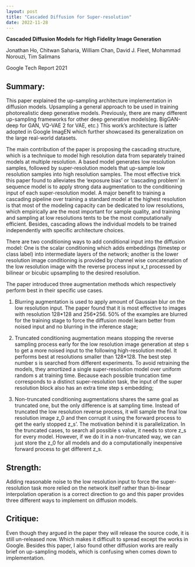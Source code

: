 ```yaml
---
layout: post
title: "Cascaded Diffusion for Super-resolution"
date: 2022-11-28
---
```


**Cascaded Diffusion Models for High Fidelity Image Generation**

Jonathan Ho, Chitwan Saharia, William Chan, David J. Fleet, Mohammad Norouzi, Tim Salimans

Google Tech Report 2021

## Summary:

This paper explained the up-sampling architecture implementation in diffusion models. Upsampling a general approach to be used in training photorealistic deep generative models. Previously, there are many different up-sampling frameworks for other deep generative models(eg. BigGAN-deep for GAN, VQ-VAE 2 for VAE, etc.) This work’s architecture is latter adopted in Google ImagEN which further showcased its generalization on the large real-world datasets.

The main contribution of the paper is proposing the cascading structure, which is a technique to model high resolution data from separately trained models at multiple resolution. A based model generates low resolution samples, followed by super-resolution models that up-sample low resolution samples into high resolution samples. The most effective trick this paper found to alleviates the ‘exposure bias’ or ‘cascading problem’ in sequence model is to apply strong data augmentation to the conditioning input of each super-resolution model. A major benefit to training a cascading pipeline over  training a standard model at the highest resolution is that most of the modeling capacity can be dedicated to low resolutions, which empirically are the most important for sample quality, and training and sampling at low resolutions tents to be the most computationally efficient. Besides, cascading allows the individual models to be trained independently with specific architecture choices.

There are two conditioning ways to add conditional input into the diffusion model: One is the scalar conditioning which adds embeddings (timestep or class label) into intermediate layers of the network; another is the lower resolution image conditioning is provided by channel wise concatenation of the low resolution image with the reverse process input x_t processed by bilinear or bicubic upsampling to the desired resolution.

The paper introduced three augmentation methods which respectively perform best in their specific use cases. 

1. Blurring augmentation is used to apply amount of Gaussian blur on the low resolution input. The paper found that it is most effective to images with resolution 128\*128 and 256\*256. 50% of the examples are blurred for the training stage to force the diffusion model learn better from noised input and no blurring in the inference stage; 

2. Truncated conditioning augmentation means stopping the reverse sampling process early for the low resolution image generation at step s to get a more noised input to the following high-resolution model. It performs best at resolutions smaller than 128\*128. The best step number s is searched from different experiments. To avoid retraining the models, they amortized a single super-resolution model over uniform random s at training time. Because each possible truncation time corresponds to a distinct super-resolution task, the input of the super resolution block also has an extra time step s embedding; 

3. Non-truncated conditioning augmentations shares the same goal as truncated one, but the only difference is at sampling time. Instead of truncated the low resolution reverse process, it will sample the final low resolution image z_0 and then corrupt it using the forward process to get the early stopped z_s’. The motivation behind it is parallelization. In the truncated cases, to search all possible s value, it needs to store z_s for every model. However, if we do it in a non-truncated way, we can just store the z_0 for all models and do a computationally inexpensive forward process to get different z_s.

## Strength:

Adding reasonable noise to the low resolution input to force the super-resolution task more relied on the network itself rather than bi-linear interpolation operation is a correct direction to go and this paper provides three different ways to implement on diffusion models.

## Critique:

Even though they argued in the paper they will release the source code, it is still un-released now. Which makes it difficult to spread except the works in Google. Besides this paper, I also found other diffusion works are really brief on up-sampling models, which is confusing when comes down to implementation.
